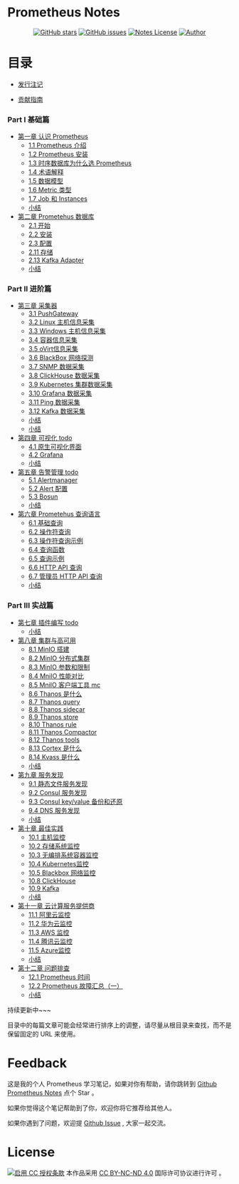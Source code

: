 # Prometheus Notes

<p align="center">
  <a href="https://github.com/erdong/prometheus-notes/stargazers"><img alt="GitHub stars" src="https://img.shields.io/github/stars/erdong/prometheus-notes.svg?style=popout"></a>
  <a href="https://github.com/erdong/prometheus-notes/issues"><img alt="GitHub issues" src="https://img.shields.io/github/issues/erdong/prometheus-notes.svg?style=popout"></a>
  <a href="https://creativecommons.org/licenses/by-nc-nd/4.0/deed.en"><img alt="Notes License" src="https://img.shields.io/badge/License-CC%20BY--NC--ND%204.0-lightgrey.svg?style=popout"></a>
  <a href="https://erdong.site/about/"><img alt="Author" src="https://img.shields.io/badge/Author-Erdong-important.svg?style=popout"></a>
</p>

# 目录

* [发行注记](chapter00/0.1-release.md)

* [贡献指南](chapter00/0.2-contribution.md)


### Part Ⅰ 基础篇

* [第一章 认识 Prometheus](chapter01-Basic/README.md)
    * [1.1 Prometheus 介绍](chapter01-Basic/1.1-prometheus-introduction.md)
    * [1.2 Prometheus 安装](chapter01-Basic/1.2-prometheus-install.md)
    * [1.3 时序数据库为什么选 Prometheus](chapter01-Basic/1.3-tsdb-comparison.md)
    * [1.4 术语解释](chapter01-Basic/1.4-glossary.md)
    * [1.5 数据模型](chapter01-Basic/1.5-data-model.md)
    * [1.6 Metric 类型](chapter01-Basic/1.6-metric-types.md)
    * [1.7 Job 和 Instances](chapter01-Basic/1.7-job-and-instances.md)
    * [小结](chapter01-Basic/END.md)
* [第二章 Prometehus 数据库](chapter02-TimeSeriesDB/README.md)
    * [2.1 开始](chapter02-TimeSeriesDB/2.1-getting-started.md)
    * [2.2 安装](chapter02-TimeSeriesDB/2.2-installation.md)
    * [2.3 配置](chapter02-TimeSeriesDB/2.3-configuration.md)
    * [2.11 存储](chapter02-TimeSeriesDB/2.11-storage.md)
    * [2.13 Kafka Adapter](chapter02-TimeSeriesDB/2.13-kafka-adapter.md)
    * [小结](chapter02-TimeSeriesDB/END.md)

### Part ⅠⅠ 进阶篇
* [第三章 采集器](chapter03-Exporter/README.md)
    * [3.1 PushGateway](chapter03-Exporter/3.1-pushgateway.md)
    * [3.2 Linux 主机信息采集](chapter03-Exporter/3.2-node-exporter.md)
    * [3.3 Windows 主机信息采集](chapter03-Exporter/3.3-windows-exporter.md)
    * [3.4 容器信息采集](chapter03-Exporter/3.4-cadvisor.md)
    * [3.5 oVirt信息采集](chapter03-Exporter/3.5-ovirt-exporter.md)
    * [3.6 BlackBox 网络探测](chapter03-Exporter/3.6-blackbox-exporter.md)
    * [3.7 SNMP 数据采集](chapter03-Exporter/3.7-snmp-exporter.md)
    * [3.8 ClickHouse 数据采集](chapter03-Exporter/3.8-clickhouse-exporter.md)
    * [3.9 Kubernetes 集群数据采集](chapter03-Exporter/3.9-kube-state-metrics.md)
    * [3.10 Grafana 数据采集](chapter03-Exporter/3.10-grafana-metrics.md)
    * [3.11 Ping 数据采集](chapter03-Exporter/3.11-ping-exporter.md)
    * [3.12 Kafka 数据采集](chapter03-Exporter/3.12-kafka-exporter.md)
    * [小结](chapter03-Exporter/END.md)
    * [小结](chapter03-Exporter/END.md)
* [第四章 可视化 todo](chapter04-Visualization/README.md)
    * [4.1 原生可视化界面]()
    * [4.2 Grafana]()
    * [小结](chapter04-Visualization/END.md)
* [第五章 告警管理 todo](chapter05-AlarmManager/README.md)
    * [5.1 Alertmanager]()
    * [5.2 Alert 配置]()
    * [5.3 Bosun ]()
    * [小结](chapter05-AlarmManager/END.md)
* [第六章 Prometehus 查询语言](chapter06-PromQL/README.md)
    * [6.1 基础查询](chapter06-PromQL/6.1-querying-basics.md)
    * [6.2 操作符查询](chapter06-PromQL/6.2-querying-operators.md)
    * [6.3 操作符查询示例](chapter06-PromQL/6.3-querying-operator-examples.md)
    * [6.4 查询函数](chapter06-PromQL/6.4-querying-functions.md)
    * [6.5 查询示例](chapter06-PromQL/6.5-querying-functions-examples.md)
    * [6.6 HTTP API 查询](chapter06-PromQL/6.6-querying-http-api.md)
    * [6.7 管理员 HTTP API 查询](chapter06-PromQL/6.7-querying-http-admin-api.md)
    * [小结](chapter06-PromQL/END.md)
    
### Part ⅠⅠⅠ 实战篇
* [第七章 插件编写 todo](chapter07-Instrumenting/README.md)
    * [小结](chapter07-Instrumenting/END.md)
* [第八章 集群与高可用](chapter08-ClusterAndHA/README.md)
    * [8.1 MinIO 搭建](chapter08-ClusterAndHA/8.1-minio-introduction.md)
    * [8.2 MinIO 分布式集群](chapter08-ClusterAndHA/8.2-minio-cluster.md)
    * [8.3 MinIO 参数和限制](chapter08-ClusterAndHA/8.3-minio-parameter-and-limit.md)
    * [8.4 MniIO 性能对比](chapter08-ClusterAndHA/8.4-minio-benchmark.md)
    * [8.5 MniIO 客户端工具 mc](chapter08-ClusterAndHA/8.5-minio-mc-tool.md)
    * [8.6 Thanos 是什么](chapter08-ClusterAndHA/8.6-thanos-introduction.md)
    * [8.7 Thanos query](chapter08-ClusterAndHA/8.7-thanos-query.md)
    * [8.8 Thanos sidecar](chapter08-ClusterAndHA/8.8-thanos-sidecar.md)
    * [8.9 Thanos store](chapter08-ClusterAndHA/8.9-thanos-store.md)
    * [8.10 Thanos rule](chapter08-ClusterAndHA/8.10-thanos-rule.md)
    * [8.11 Thanos Compactor](chapter08-ClusterAndHA/8.11-thanos-compactor.md)
    * [8.12 Thanos tools](chapter08-ClusterAndHA/8.12-thanos-tools.md)
    * [8.13 Cortex  是什么](chapter08-ClusterAndHA/8.13-cortex-introduction.md)
    * [8.14 Kvass  是什么](chapter08-ClusterAndHA/8.14-kvass-introduction.md)
    * [小结](chapter08-ClusterAndHA/END.md)
* [第九章 服务发现](chapter09-ServiceDiscovery/README.md)
    * [9.1  静态文件服务发现](chapter09-ServiceDiscovery/9.1-file-sd.md)
    * [9.2  Consul 服务发现](chapter09-ServiceDiscovery/9.2-consul-sd.md)
    * [9.3  Consul key/value 备份和还原](chapter09-ServiceDiscovery/9.3-consul-kv-backup-restore.md)
    * [9.4  DNS 服务发现](chapter09-ServiceDiscovery/9.4-dns-sd.md)
    * [小结](chapter09-ServiceDiscovery/END.md)
* [第十章 最佳实践](chapter10-BestPractices/README.md)
    * [10.1 主机监控](chapter10-BestPractices/10.1-node.md)
    * [10.2 存储系统监控](chapter10-BestPractices/10.2-storage.md)
    * [10.3 无编排系统容器监控](chapter10-BestPractices/)
    * [10.4 Kubernetes监控](chapter10-BestPractices/10.4-kubernetes.md)
    * [10.5 Blackbox 网络监控]()
    * [10.8 ClickHouse](chapter10-BestPractices/10.8-clickhouse.md)
    * [10.9 Kafka](chapter10-BestPractices/10.9-kafka.md)
    * [小结](chapter10-BestPractices/END.md)
* [第十一章 云计算服务提供商](chapter11-CCSP/README.md)
    * [11.1 阿里云监控](chapter11-CCSP/11.1-aliyun-cms.md)
    * [11.2 华为云监控](chapter11-CCSP/11.2-huaweicloud-cloudeye.md)
    * [11.3 AWS 监控](chapter11-CCSP/11.3-aws-cloudwatch.md)
    * [11.4 腾讯云监控](chapter11-CCSP/11.4-tencentcloud.md)
    * [11.5 Azure监控](chapter11-CCSP/11.5-azure-metrics.md)
    * [小结](chapter11-CCSP/END.md)
* [第十二章 问题排查](chapter12-Troubleshoot/README.md)
    * [12.1 Prometheus 时间](chapter12-Troubleshoot/12.1-prometheus-time.md)
    * [12.2 Prometheus 故障汇总（一）](chapter12-Troubleshoot/12.2-prometheus-problem-sets-1.md)
    * [小结](chapter12-Troubleshoot/END.md)

持续更新中~~~

目录中的每篇文章可能会经常进行排序上的调整，请尽量从根目录来查找，而不是保留固定的 URL 来使用。

# Feedback


这是我的个人 Prometheus 学习笔记，如果对你有帮助，请你跳转到 [Github Prometheus Notes](https://github.com/erdong/prometheus-notes) 点个 Star 。

如果你觉得这个笔记帮助到了你，欢迎你将它推荐给其他人。

如果你遇到了问题，欢迎提 [Github Issue](https://github.com/erdong/prometheus-notes/issues) , 大家一起交流。



# License



<a rel="license" href="https://creativecommons.org/licenses/by-nc-nd/4.0/deed.zh"><img alt="启用 CC 授权条款" style="border-width:0" src="https://i.creativecommons.org/l/by-nc-nd/4.0/88x31.png" /></a>
本作品采用 [CC BY-NC-ND 4.0](https://creativecommons.org/licenses/by-nc-nd/4.0/deed.en) 国际许可协议进行许可 。
